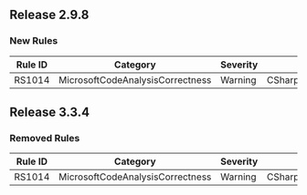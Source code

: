 ## Release 2.9.8

### New Rules

Rule ID | Category | Severity | Notes
--------|----------|----------|-------
RS1014 | MicrosoftCodeAnalysisCorrectness | Warning | CSharpImmutableObjectMethodAnalyzer

## Release 3.3.4

### Removed Rules

Rule ID | Category | Severity | Notes
--------|----------|----------|-------
RS1014 | MicrosoftCodeAnalysisCorrectness | Warning | CSharpImmutableObjectMethodAnalyzer
